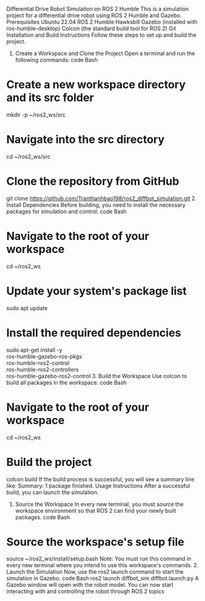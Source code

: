 Differential Drive Robot Simulation on ROS 2 Humble
This is a simulation project for a differential drive robot using ROS 2 Humble and Gazebo.
Prerequisites
Ubuntu 22.04
ROS 2 Humble Hawksbill
Gazebo (installed with ros-humble-desktop)
Colcon (the standard build tool for ROS 2)
Git
Installation and Build Instructions
Follow these steps to set up and build the project.
1. Create a Workspace and Clone the Project
Open a terminal and run the following commands:
code
Bash
# Create a new workspace directory and its src folder
mkdir -p ~/ros2_ws/src

# Navigate into the src directory
cd ~/ros2_ws/src

# Clone the repository from GitHub
git clone https://github.com/Tranthanhbao198/ros2_diffbot_simulation.git
2. Install Dependencies
Before building, you need to install the necessary packages for simulation and control.
code
Bash
# Navigate to the root of your workspace
cd ~/ros2_ws

# Update your system's package list
sudo apt update

# Install the required dependencies
sudo apt-get install -y \
  ros-humble-gazebo-ros-pkgs \
  ros-humble-ros2-control \
  ros-humble-ros2-controllers \
  ros-humble-gazebo-ros2-control
3. Build the Workspace
Use colcon to build all packages in the workspace.
code
Bash
# Navigate to the root of your workspace
cd ~/ros2_ws

# Build the project
colcon build
If the build process is successful, you will see a summary line like: Summary: 1 package finished.
Usage Instructions
After a successful build, you can launch the simulation.
1. Source the Workspace
In every new terminal, you must source the workspace environment so that ROS 2 can find your newly built packages.
code
Bash
# Source the workspace's setup file
source ~/ros2_ws/install/setup.bash
Note: You must run this command in every new terminal where you intend to use this workspace's commands.
2. Launch the Simulation
Now, use the ros2 launch command to start the simulation in Gazebo.
code
Bash
ros2 launch diffbot_sim diffbot.launch.py
A Gazebo window will open with the robot model. You can now start interacting with and controlling the robot through ROS 2 topics
